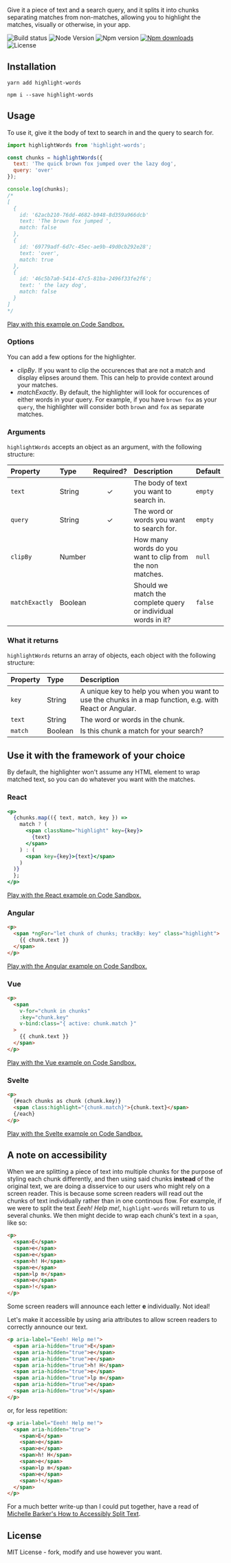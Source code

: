 Give it a piece of text and a search query, and it splits it into chunks separating matches from non-matches, allowing you to highlight the matches, visually or otherwise, in your app.

![Build status][build-status-badge] ![Node Version][node-version-badge]
![Npm version][npm-version-badge]
[![Npm downloads][npm-downloads-badge]][highlight-words-npm] ![License][license-badge]

## Installation

```
yarn add highlight-words
```

```
npm i --save highlight-words
```

## Usage

To use it, give it the body of text to search in and the query to search for.

```js
import highlightWords from 'highlight-words';

const chunks = highlightWords({
  text: 'The quick brown fox jumped over the lazy dog',
  query: 'over'
});

console.log(chunks);
/*
[
  {
    id: '62acb210-76dd-4682-b948-8d359a966dcb'
    text: 'The brown fox jumped ',
    match: false
  },
  {
    id: '69779adf-6d7c-45ec-ae9b-49d0cb292e28';
    text: 'over',
    match: true
  },
  {
    id: '46c5b7a0-5414-47c5-81ba-2496f33fe2f6';
    text: ' the lazy dog',
    match: false
  }
]
*/
```

[Play with this example on Code Sandbox.][sandbox-vanilla]

### Options

You can add a few options for the highlighter.

- _clipBy_. If you want to clip the occurences that are not a match and display elipses around them. This can help to provide context around your matches.
- _matchExactly_. By default, the highlighter will look for occurences of either words in your query. For example, if you have `brown fox` as your `query`, the highlighter will consider both `brown` and `fox` as separate matches.

### Arguments

`highlightWords` accepts an object as an argument, with the following structure:

| Property       | Type    | Required? | Description                                                   | Default |
| :------------- | :------ | :-------: | :------------------------------------------------------------ | :------ |
| `text`         | String  |     ✓     | The body of text you want to search in.                       | `empty` |
| `query`        | String  |     ✓     | The word or words you want to search for.                     | `empty` |
| `clipBy`       | Number  |           | How many words do you want to clip from the non matches.      | `null`  |
| `matchExactly` | Boolean |           | Should we match the complete query or individual words in it? | `false` |

### What it returns

`highlightWords` returns an array of objects, each object with the following structure:

| Property | Type    | Description                                                                                             |
| :------- | :------ | :------------------------------------------------------------------------------------------------------ |
| `key`    | String  | A unique key to help you when you want to use the chunks in a map function, e.g. with React or Angular. |
| `text`   | String  | The word or words in the chunk.                                                                         |
| `match`  | Boolean | Is this chunk a match for your search?                                                                  |

## Use it with the framework of your choice

By default, the highlighter won't assume any HTML element to wrap matched text, so you can do whatever you want with the matches.

### React

```jsx
<p>
  {chunks.map(({ text, match, key }) =>
    match ? (
      <span className="highlight" key={key}>
        {text}
      </span>
    ) : (
      <span key={key}>{text}</span>
    )
  )}
  };
</p>
```

[Play with the React example on Code Sandbox.][sandbox-react]

### Angular

```html
<p>
  <span *ngFor="let chunk of chunks; trackBy: key" class="highlight">
    {{ chunk.text }}
  </span>
</p>
```

[Play with the Angular example on Code Sandbox.][sandbox-angular]

### Vue

```html
<p>
  <span
    v-for="chunk in chunks"
    :key="chunk.key"
    v-bind:class="{ active: chunk.match }"
  >
    {{ chunk.text }}
  </span>
</p>
```

[Play with the Vue example on Code Sandbox.][sandbox-vue]

### Svelte

```html
<p>
  {#each chunks as chunk (chunk.key)}
  <span class:highlight="{chunk.match}">{chunk.text}</span>
  {/each}
</p>
```

[Play with the Svelte example on Code Sandbox.][sandbox-svelte]

## A note on accessibility

When we are splitting a piece of text into multiple chunks for the purpose of styling each chunk differently, and then using said chunks **instead** of the original text, we are doing a disservice to our users who might rely on a screen reader. This is because some screen readers will read out the chunks of text individually rather than in one continous flow. For example, if we were to split the text _Eeeh! Help me!_, `highlight-words` will return to us several chunks. We then might decide to wrap each chunk's text in a `span`, like so:

```html
<p>
  <span>E</span>
  <span>e</span>
  <span>e</span>
  <span>h! H</span>
  <span>e</span>
  <span>lp m</span>
  <span>e</span>
  <span>!</span>
</p>
```

Some screen readers will announce each letter **e** individually. Not ideal!

Let's make it accessible by using aria attributes to allow screen readers to correctly announce our text.

```html
<p aria-label="Eeeh! Help me!">
  <span aria-hidden="true">E</span>
  <span aria-hidden="true">e</span>
  <span aria-hidden="true">e</span>
  <span aria-hidden="true">h! H</span>
  <span aria-hidden="true">e</span>
  <span aria-hidden="true">lp m</span>
  <span aria-hidden="true">e</span>
  <span aria-hidden="true">!</span>
</p>
```

or, for less repetition:

```html
<p aria-label="Eeeh! Help me!">
  <span aria-hidden="true">
    <span>E</span>
    <span>e</span>
    <span>e</span>
    <span>h! H</span>
    <span>e</span>
    <span>lp m</span>
    <span>e</span>
    <span>!</span>
  </span>
</p>
```

For a much better write-up than I could put together, have a read of [Michelle Barker's How to Accessibly Split Text](https://css-irl.info/how-to-accessibly-split-text).

## License

MIT License - fork, modify and use however you want.

[node-version-badge]: https://img.shields.io/node/v/highlight-words.svg?style=flat-square
[license-badge]: https://img.shields.io/npm/l/highlight-words.svg?style=flat-square
[npm-version-badge]: https://img.shields.io/npm/v/highlight-words.svg?style=flat-square
[highlight-words-npm]: https://www.npmjs.com/package/highlight-words
[npm-downloads-badge]: https://img.shields.io/npm/dt/highlight-words.svg?style=flat-square
[build-status-badge]: https://img.shields.io/circleci/build/github/tricinel/cuddy?label=circleci&style=flat-square
[sandbox-react]: https://codesandbox.io/s/highlight-words-react-1h7qw
[sandbox-angular]: https://codesandbox.io/s/highlight-words-angular-xpp46
[sandbox-vue]: https://codesandbox.io/s/highlight-words-vue-zopni
[sandbox-svelte]: https://codesandbox.io/s/highlight-words-svelte-ld807
[sandbox-vanilla]: https://codesandbox.io/s/highlight-words-vanilla-ijvkg
